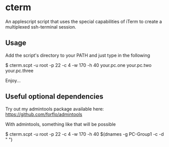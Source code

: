cterm
=====

An applescript script that uses the special capabilities of iTerm to create a multiplexed ssh-terminal session.

Usage
-----
Add the script's directory to your PATH and just type in the following

  $ cterm.scpt -u root -p 22 -c 4 -w 170 -h 40 your.pc.one your.pc.two your.pc.three
  
Enjoy...

Useful optional dependencies
----------------------------
Try out my admintools package available here:
https://github.com/forflo/admintools

With admintools, something like that will be possible

  $ cterm.scpt -u root -p 22 -c 4 -w 170 -h 40 $(dnames -g PC-Group1 -c -d " ")

